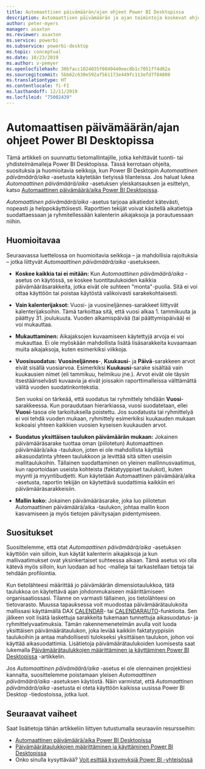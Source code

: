 ```yaml
---
title: Automaattisen päivämäärän/ajan ohjeet Power BI Desktopissa
description: Automaattisen päivämäärän ja ajan toimintoja koskevat ohjeet Power BI Desktopissa.
author: peter-myers
manager: asaxton
ms.reviewer: asaxton
ms.service: powerbi
ms.subservice: powerbi-desktop
ms.topic: conceptual
ms.date: 10/23/2019
ms.author: v-pemyer
ms.openlocfilehash: 30bfacc1024035f0849440eec8b1c7051ff4d82a
ms.sourcegitcommit: 5bb62c630e592af561173e449fc113efd7f84808
ms.translationtype: HT
ms.contentlocale: fi-FI
ms.lasthandoff: 12/11/2019
ms.locfileid: "75002439"
---
```

# <a name="auto-datetime-guidance-in-power-bi-desktop"></a>Automaattisen päivämäärän/ajan ohjeet Power BI Desktopissa

Tämä artikkeli on suunnattu tietomallintajille, jotka kehittävät tuonti- tai yhdistelmämalleja Power BI Desktopissa. Tässä kerrotaan ohjeita, suosituksia ja huomioitavia seikkoja, kun Power BI Desktopin _Automaattinen päivämäärä/aika_ -asetusta käytetään tietyissä tilanteissa. Jos haluat lukea _Automaattinen päivämäärä/aika_ -asetuksen yleiskatsauksen ja esittelyn, katso [Automaattinen päivämäärä/aika Power BI Desktopissa](../desktop-auto-date-time.md).

_Automaattinen päivämäärä/aika_ -asetus tarjoaa aikatiedot kätevästi, nopeasti ja helppokäyttöisesti. Raporttien tekijät voivat käsitellä aikatietoja suodattaessaan ja ryhmitellessään kalenterin aikajaksoja ja porautuessaan niihin.

## <a name="considerations"></a>Huomioitavaa

Seuraavassa luettelossa on huomioitavia seikkoja – ja mahdollisia rajoituksia – jotka liittyvät _Automaattinen päivämäärä/aika_ -asetukseen.

- **Koskee kaikkia tai ei mitään:** Kun _Automaattinen päivämäärä/aika_ -asetus on käytössä, se koskee tuontitaulukoiden kaikkia päivämääräsarakkeita, jotka eivät ole suhteen &quot;monta&quot;-puolia. Sitä ei voi ottaa käyttöön tai poistaa käytöstä valikoivasti sarakekohtaisesti.
- **Vain kalenterijaksot:** Vuosi- ja vuosineljännes-sarakkeet liittyvät kalenterijaksoihin. Tämä tarkoittaa sitä, että vuosi alkaa 1. tammikuuta ja päättyy 31. joulukuuta. Vuoden alkamispäivää (tai päättymispäivää) ei voi mukauttaa.
- **Mukauttaminen:** Aikajaksojen kuvaamiseen käytettyjä arvoja ei voi mukauttaa. Ei ole myöskään mahdollista lisätä lisäsarakkeita kuvaamaan muita aikajaksoja, kuten esimerkiksi viikkoja.
- **Vuosisuodatus:** **Vuosineljännes**-, **Kuukausi**- ja **Päivä**-sarakkeen arvot eivät sisällä vuosiarvoa. Esimerkiksi **Kuukausi**-sarake sisältää vain kuukausien nimet (eli tammikuu, helmikuu jne.). Arvot eivät ole täysin itsestäänselvästi kuvaavia ja eivät joissakin raporttimalleissa välttämättä välitä vuoden suodatinkontekstia.

    Sen vuoksi on tärkeää, että suodatus tai ryhmittely tehdään **Vuosi**-sarakkeessa. Kun poraudutaan hierarkiassa, vuosi suodatetaan, ellei **Vuosi**-tasoa ole tarkoituksella poistettu. Jos suodatusta tai ryhmittelyä ei voi tehdä vuoden mukaan, ryhmittely esimerkiksi kuukauden mukaan kokoaisi yhteen kaikkien vuosien kyseisen kuukauden arvot.
- **Suodatus yksittäisen taulukon päivämäärän mukaan:** Jokainen päivämääräsarake tuottaa oman (piilotetun) Automaattinen päivämäärä/aika -taulukon, joten ei ole mahdollista käyttää aikasuodatinta yhteen taulukkoon ja levittää sitä sitten useisiin mallitaulukoihin. Tällainen suodattaminen on yleinen mallinnusvaatimus, kun raportoidaan useista kohteista (faktatyyppiset taulukot), kuten myynti ja myyntibudjetti. Kun käytetään Automaattinen päivämäärä/aika -asetusta, raportin tekijän on käytettävä suodattimia kaikkiin eri päivämääräsarakkeisiin.
- **Mallin koko:** Jokainen päivämääräsarake, joka luo piilotetun Automaattinen päivämäärä/aika -taulukon, johtaa mallin koon kasvamiseen ja myös tietojen päivitysajan pidentymiseen.

## <a name="recommendations"></a>Suositukset

Suosittelemme, että otat _Automaattinen päivämäärä/aika_ -asetuksen käyttöön vain silloin, kun käytät kalenterin aikajaksoja ja kun mallivaatimukset ovat yksinkertaiset suhteessa aikaan. Tämä asetus voi olla kätevä myös silloin, kun luodaan ad hoc -malleja tai tarkastellaan tietoja tai tehdään profilointia.

Kun tietolähteesi määrittää jo päivämäärän dimensiotaulukkoa, tätä taulukkoa on käytettävä ajan johdonmukaiseen määrittämiseen organisaatiossasi. Tilanne on varmasti tällainen, jos tietolähteesi on tietovarasto. Muussa tapauksessa voit muodostaa päivämäärätaulukoita mallissasi käyttämällä DAX [CALENDAR](/dax/calendar-function-dax)- tai [CALENDARAUTO](/dax/calendarauto-function-dax)-funktioita. Sen jälkeen voit lisätä laskettuja sarakkeita tukemaan tunnettuja aikasuodatus- ja ryhmittelyvaatimuksia. Tämän rakennemenetelmän avulla voit luoda yksittäisen päivämäärätaulukon, joka leviää kaikkiin faktatyyppisiin taulukoihin ja antaa mahdollisesti tulokseksi yksittäisen taulukon, johon voi käyttää aikasuodattimia. Lisätietoja päivämäärätaulukoiden luomisesta saat lukemalla [Päivämäärätaulukkojen määrittäminen ja käyttäminen Power BI Desktopissa](../desktop-date-tables.md) -artikkelin.

Jos _Automaattinen päivämäärä/aika_ -asetus ei ole olennainen projektiesi kannalta, suosittelemme poistamaan yleisen _Automaattinen päivämäärä/aika_ -asetuksen käytöstä. Näin varmistat, että _Automaattinen päivämäärä/aika_ -asetusta ei oteta käyttöön kaikissa uusissa Power BI Desktop -tiedostoissa, jotka luot.

## <a name="next-steps"></a>Seuraavat vaiheet

Saat lisätietoja tähän artikkeliin liittyen tutustumalla seuraaviin resursseihin:

- [Automaattinen päivämäärä/aika Power BI Desktopissa](../desktop-auto-date-time.md)
- [Päivämäärätaulukkojen määrittäminen ja käyttäminen Power BI Desktopissa](../desktop-date-tables.md)
- Onko sinulla kysyttävää? [Voit esittää kysymyksiä Power BI -yhteisössä](https://community.powerbi.com/)

